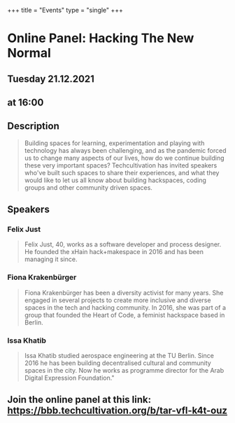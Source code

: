 +++
title = "Events"
type = "single" 
+++
# **Online Panel: Hacking The New Normal**
## **Tuesday** 21.12.2021 
## at **16:00**

## Description

> Building spaces for learning, experimentation and playing with technology has always been challenging, and as the pandemic forced us to change many aspects of our lives, how do we continue building these very important spaces? Techcultivation has invited speakers who've built such spaces to share their experiences, and what they would like to let us all know about building hackspaces, coding groups and other community driven spaces. 
 

## Speakers

### **Felix Just**
> Felix Just, 40, works as a software developer and process designer. He founded the xHain hack+makespace in 2016 and has been managing it since.
### **Fiona Krakenbürger**
> Fiona Krakenbürger has been a diversity activist for many years. She engaged in several projects to create more inclusive and diverse spaces in the tech and hacking community. In 2016, she was part of a group that founded the Heart of Code, a feminist hackspace based in Berlin. 
### Issa Khatib
> Issa Khatib studied aerospace engineering at the TU Berlin. Since 2016 he has been building decentralised cultural and community spaces in the city. Now he works as programme director for the Arab Digital Expression Foundation."

## **Join the online panel at this link:** https://bbb.techcultivation.org/b/tar-vfl-k4t-ouz

